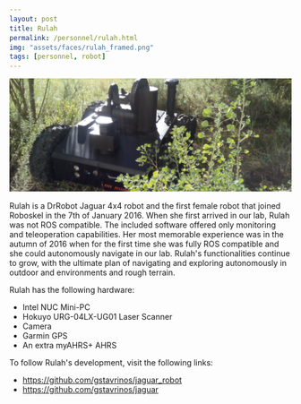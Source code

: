 ```yaml
---
layout: post
title: Rulah
permalink: /personnel/rulah.html
img: "assets/faces/rulah_framed.png"
tags: [personnel, robot]
---
```


![Inside post photo](/assets/faces/rulah_wide.jpeg)

Rulah is a DrRobot Jaguar 4x4 robot and the first female robot that
joined Roboskel in the 7th of January 2016. When she first arrived in 
our lab, Rulah was not ROS compatible. The included software offered only
monitoring and teleoperation capabilities. Her most memorable experience
was in the autumn of 2016 when for the first time she was fully ROS
compatible and she could autonomously navigate in our lab. Rulah's
functionalities continue to grow, with the ultimate plan of navigating
and exploring autonomously in outdoor and environments and rough terrain.

Rulah has the following hardware:
 * Intel NUC Mini-PC
 * Hokuyo URG-04LX-UG01 Laser Scanner
 * Camera
 * Garmin GPS
 * An extra myAHRS+ AHRS

To follow Rulah's development, visit the following links:
  * <https://github.com/gstavrinos/jaguar_robot>
  * <https://github.com/gstavrinos/jaguar>
